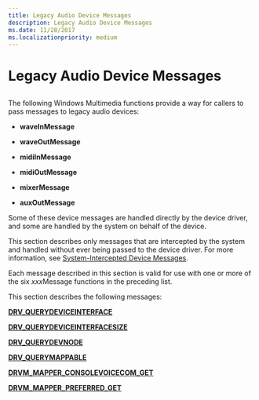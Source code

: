 ```yaml
---
title: Legacy Audio Device Messages
description: Legacy Audio Device Messages
ms.date: 11/28/2017
ms.localizationpriority: medium
---
```


# Legacy Audio Device Messages


## <span id="ddk_legacy_audio_device_messages_ks"></span><span id="DDK_LEGACY_AUDIO_DEVICE_MESSAGES_KS"></span>


The following Windows Multimedia functions provide a way for callers to pass messages to legacy audio devices:

-   **waveInMessage**

-   **waveOutMessage**

-   **midiInMessage**

-   **midiOutMessage**

-   **mixerMessage**

-   **auxOutMessage**

Some of these device messages are handled directly by the device driver, and some are handled by the system on behalf of the device.

This section describes only messages that are intercepted by the system and handled without ever being passed to the device driver. For more information, see [System-Intercepted Device Messages](./system-intercepted-device-messages.md).

Each message described in this section is valid for use with one or more of the six *xxx*Message functions in the preceding list.

This section describes the following messages:

[**DRV\_QUERYDEVICEINTERFACE**](/previous-versions/windows/hardware/drivers/ff536363(v=vs.85))

[**DRV\_QUERYDEVICEINTERFACESIZE**](/previous-versions/windows/hardware/drivers/ff536364(v=vs.85))

[**DRV\_QUERYDEVNODE**](/previous-versions/windows/hardware/drivers/ff536365(v=vs.85))

[**DRV\_QUERYMAPPABLE**](/previous-versions/windows/hardware/drivers/ff536366(v=vs.85))

[**DRVM\_MAPPER\_CONSOLEVOICECOM\_GET**](/previous-versions/windows/hardware/drivers/ff536361(v=vs.85))

[**DRVM\_MAPPER\_PREFERRED\_GET**](/previous-versions/windows/hardware/drivers/ff536362(v=vs.85))

 


